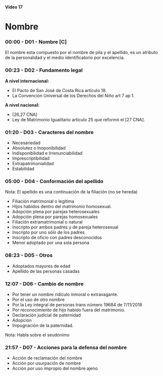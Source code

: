 **Video 17**
# Nombre

### 00:00 - D01 - Nombre [C]
 
El nombre esta compuesto por el nombre de pila y el apellido, es un atributo de la personalidad y el medio identificatorio por excelencia.

### 00:23 - D02 - Fundamento legal

**A nivel internacional:**

- El Pacto de San José de Costa Rica artículo 18.
- La Convención Universal de los Derechos del Niño art 7 ap 1.

**A nivel nacional:**

- [26,27 CNA]
- Ley de Matrimonio Igualitario artículo 25 que reformó el [27 CNA].

### 01:20 - D03 - Caracteres del nombre
 
- Necesariedad
- Absolutez o Inoponibilidad
- Indisponibilidad e Irrenunciabilidad
- Imprescriptibilidad
- Extrapatrimonialidad
- Estabilidad

### 05:00 - D04 - Conformación del apellido
 
Nota: El apellido es una continuación de la filiación (no se hereda)

- Filiación matrimonial o legítima
- Hijos habidos dentro del matrimonio homosexual.
- Adopción plena por parejas heterosexuales
- Adopción plena por parejas homosexuales
- Filiación extramatrimonial o natural
- Inscripto por ambos padres y de pareja heterosexual
- Inscripto por uno sólo de los padres
- Inscripto de oficio con padres desconocidos
- Menor adoptado por una sola persona

### 08:23 - D05 - Otros

- Adoptados mayores de edad
- Apellido de las personas casadas

### 12:07 - D06 - Cambio de nombre

- Por tener un nombre ridículo inmoral o extravagante.
- Por el uso de otro nombre
- Por la Ley integral de personas trans número 19684 de 7/11/2018
- Por reconocimiento de hijo habido fuera del matrimonio.
- Declaración judicial de paternidad
- Adopción
- Impugnación de la paternidad.

Nota: Habla sobre el seudónimo

### 21:57 - D07 - Acciones para la defensa del nombre

- Acción de reclamación del nombre
- Acción por usurpación de nombre
- Acción por uso impropio del nombre ajeno